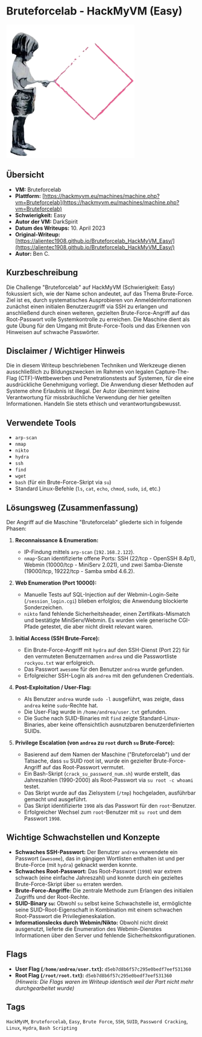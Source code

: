 # Bruteforcelab - HackMyVM (Easy)

![Bruteforcelab.png](Bruteforcelab.png)

## Übersicht

*   **VM:** Bruteforcelab
*   **Plattform:** [https://hackmyvm.eu/machines/machine.php?vm=Bruteforcelab](https://hackmyvm.eu/machines/machine.php?vm=Bruteforcelab)
*   **Schwierigkeit:** Easy
*   **Autor der VM:** DarkSpirit
*   **Datum des Writeups:** 10. April 2023
*   **Original-Writeup:** [https://alientec1908.github.io/Bruteforcelab_HackMyVM_Easy/](https://alientec1908.github.io/Bruteforcelab_HackMyVM_Easy/)
*   **Autor:** Ben C.

## Kurzbeschreibung

Die Challenge "Bruteforcelab" auf HackMyVM (Schwierigkeit: Easy) fokussiert sich, wie der Name schon andeutet, auf das Thema Brute-Force. Ziel ist es, durch systematisches Ausprobieren von Anmeldeinformationen zunächst einen initialen Benutzerzugriff via SSH zu erlangen und anschließend durch einen weiteren, gezielten Brute-Force-Angriff auf das Root-Passwort volle Systemkontrolle zu erreichen. Die Maschine dient als gute Übung für den Umgang mit Brute-Force-Tools und das Erkennen von Hinweisen auf schwache Passwörter.

## Disclaimer / Wichtiger Hinweis

Die in diesem Writeup beschriebenen Techniken und Werkzeuge dienen ausschließlich zu Bildungszwecken im Rahmen von legalen Capture-The-Flag (CTF)-Wettbewerben und Penetrationstests auf Systemen, für die eine ausdrückliche Genehmigung vorliegt. Die Anwendung dieser Methoden auf Systeme ohne Erlaubnis ist illegal. Der Autor übernimmt keine Verantwortung für missbräuchliche Verwendung der hier geteilten Informationen. Handeln Sie stets ethisch und verantwortungsbewusst.

## Verwendete Tools

*   `arp-scan`
*   `nmap`
*   `nikto`
*   `hydra`
*   `ssh`
*   `find`
*   `wget`
*   `bash` (für ein Brute-Force-Skript via `su`)
*   Standard Linux-Befehle (`ls`, `cat`, `echo`, `chmod`, `sudo`, `id`, etc.)

## Lösungsweg (Zusammenfassung)

Der Angriff auf die Maschine "Bruteforcelab" gliederte sich in folgende Phasen:

1.  **Reconnaissance & Enumeration:**
    *   IP-Findung mittels `arp-scan` (`192.168.2.122`).
    *   `nmap`-Scan identifizierte offene Ports: SSH (22/tcp - OpenSSH 8.4p1), Webmin (10000/tcp - MiniServ 2.021), und zwei Samba-Dienste (19000/tcp, 19222/tcp - Samba smbd 4.6.2).

2.  **Web Enumeration (Port 10000):**
    *   Manuelle Tests auf SQL-Injection auf der Webmin-Login-Seite (`/session_login.cgi`) blieben erfolglos; die Anwendung blockierte Sonderzeichen.
    *   `nikto` fand fehlende Sicherheitsheader, einen Zertifikats-Mismatch und bestätigte MiniServ/Webmin. Es wurden viele generische CGI-Pfade getestet, die aber nicht direkt relevant waren.

3.  **Initial Access (SSH Brute-Force):**
    *   Ein Brute-Force-Angriff mit `hydra` auf den SSH-Dienst (Port 22) für den vermuteten Benutzernamen `andrea` und die Passwortliste `rockyou.txt` war erfolgreich.
    *   Das Passwort `awesome` für den Benutzer `andrea` wurde gefunden.
    *   Erfolgreicher SSH-Login als `andrea` mit den gefundenen Credentials.

4.  **Post-Exploitation / User-Flag:**
    *   Als Benutzer `andrea` wurde `sudo -l` ausgeführt, was zeigte, dass `andrea` keine `sudo`-Rechte hat.
    *   Die User-Flag wurde in `/home/andrea/user.txt` gefunden.
    *   Die Suche nach SUID-Binaries mit `find` zeigte Standard-Linux-Binaries, aber keine offensichtlich ausnutzbaren benutzerdefinierten SUIDs.

5.  **Privilege Escalation (von `andrea` zu `root` durch `su` Brute-Force):**
    *   Basierend auf dem Namen der Maschine ("Bruteforcelab") und der Tatsache, dass `su` SUID root ist, wurde ein gezielter Brute-Force-Angriff auf das Root-Passwort vermutet.
    *   Ein Bash-Skript (`crack_su_password_num.sh`) wurde erstellt, das Jahreszahlen (1990-2000) als Root-Passwort via `su root -c whoami` testet.
    *   Das Skript wurde auf das Zielsystem (`/tmp`) hochgeladen, ausführbar gemacht und ausgeführt.
    *   Das Skript identifizierte `1998` als das Passwort für den `root`-Benutzer.
    *   Erfolgreicher Wechsel zum `root`-Benutzer mit `su root` und dem Passwort `1998`.

## Wichtige Schwachstellen und Konzepte

*   **Schwaches SSH-Passwort:** Der Benutzer `andrea` verwendete ein Passwort (`awesome`), das in gängigen Wortlisten enthalten ist und per Brute-Force (mit `hydra`) geknackt werden konnte.
*   **Schwaches Root-Passwort:** Das Root-Passwort (`1998`) war extrem schwach (eine einfache Jahreszahl) und konnte durch ein gezieltes Brute-Force-Skript über `su` erraten werden.
*   **Brute-Force-Angriffe:** Die zentrale Methode zum Erlangen des initialen Zugriffs und der Root-Rechte.
*   **SUID-Binary `su`:** Obwohl `su` selbst keine Schwachstelle ist, ermöglichte seine SUID-Root-Eigenschaft in Kombination mit einem schwachen Root-Passwort die Privilegieneskalation.
*   **Informationslecks durch Webmin/Nikto:** Obwohl nicht direkt ausgenutzt, lieferte die Enumeration des Webmin-Dienstes Informationen über den Server und fehlende Sicherheitskonfigurationen.

## Flags

*   **User Flag (`/home/andrea/user.txt`):** `d5eb7d8b6f57c295e0bedf7eef531360`
*   **Root Flag (`/root/root.txt`):** `d5eb7d8b6f57c295e0bedf7eef531360` 
    *(Hinweis: Die Flags waren im Writeup identisch weil der Part nicht mehr durchgearbeitet wurde)*

## Tags

`HackMyVM`, `Bruteforcelab`, `Easy`, `Brute Force`, `SSH`, `SUID`, `Password Cracking`, `Linux`, `Hydra`, `Bash Scripting`
